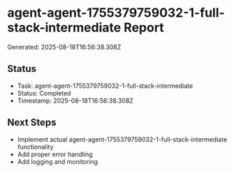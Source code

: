 # agent-agent-1755379759032-1-full-stack-intermediate Report

Generated: 2025-08-18T16:56:38.308Z

## Status
- Task: agent-agent-1755379759032-1-full-stack-intermediate
- Status: Completed
- Timestamp: 2025-08-18T16:56:38.308Z

## Next Steps
- Implement actual agent-agent-1755379759032-1-full-stack-intermediate functionality
- Add proper error handling
- Add logging and monitoring
